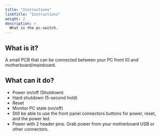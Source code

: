 ```yaml
---
title: "Instructions"
linkTitle: "Instructions"
weight: 2
description: >
  What is the pc-switch.
---
```


## What is it?

A small PCB that can be connected between your PC front IO and motherboard/mainboard.

## What can it do?

- Power on/off (Shutdown)
- Hard shutdown (5-second hold)
- Reset
- Monitor PC state (on/off)
- Still be able to use the front panel connectors buttons for power, reset, and the power led.
- Power with 2 header pins. Grab power from your motherboard USB or other connectors.
 



